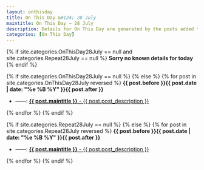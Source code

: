 ```yaml
---
layout: onthisday
title: On This Day &#124; 28 July
maintitle: On This Day — 28 July
description: Details for On This Day are genarated by the posts added to the website so the content is subject to changes/updates over time.
categories: [On This Day]
---
```


{% if site.categories.OnThisDay28July == null and site.categories.Repeat28July == null %}
<strong>Sorry no known details for today</strong>
{% endif %}

{% if site.categories.OnThisDay28July == null %}
{% else %}
{% for post in site.categories.OnThisDay28July reversed %}
<strong>{{ post.before }}{{ post.date | date: "%e %B %Y" }}{{ post.after }}</strong>
<ul>
<li> ——: <a class="{{ post.class }}" href="{{ post.url }}"><strong>{{ post.maintitle }}</strong> - {{ post.post_description }}</a></li>
</ul>
{% endfor %}
{% endif %}

{% if site.categories.Repeat28July == null %}
{% else %}
{% for post in site.categories.Repeat28July reversed %}
<strong>{{ post.before }}{{ post.date | date: "%e %B %Y" }}{{ post.after }}</strong>
<ul>
<li> ——: <a class="{{ post.class }}" href="{{ post.url }}"><strong>{{ post.maintitle }}</strong> - {{ post.post_description }}</a></li>
</ul>
{% endfor %}
{% endif %}
